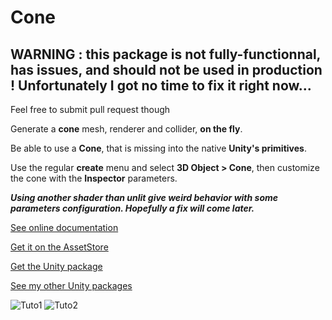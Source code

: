 # Cone

## WARNING : this package is not fully-functionnal, has issues, and should not be used in production ! Unfortunately I got no time to fix it right now...
Feel free to submit pull request though

Generate a **cone** mesh, renderer and collider, **on the fly**.

Be able to use a **Cone**, that is missing into the native **Unity's primitives**.

Use the regular **create** menu and select **3D Object > Cone**, then customize the cone with the **Inspector** parameters.

***Using another shader than unlit give weird behavior with some parameters configuration. Hopefully a fix will come later.***

[See online documentation](https://kevincastejon.github.io/Unity-ConeMesh/)

[Get it on the AssetStore](https://assetstore.unity.com/packages/tools/utilities/cone-mesh-229842)

[Get the Unity package](https://github.com/kevincastejon/Unity-ConeMesh/releases/latest)

[See my other Unity packages](https://assetstore.unity.com/publishers/46935)

![Tuto1](https://kevincastejon.github.io/Unity-ConeMesh/Assets/KevinCastejon/ConeMesh/Documentation/Tuto1.png)
![Tuto2](https://kevincastejon.github.io/Unity-ConeMesh/Assets/KevinCastejon/ConeMesh/Documentation/Tuto2.png)
